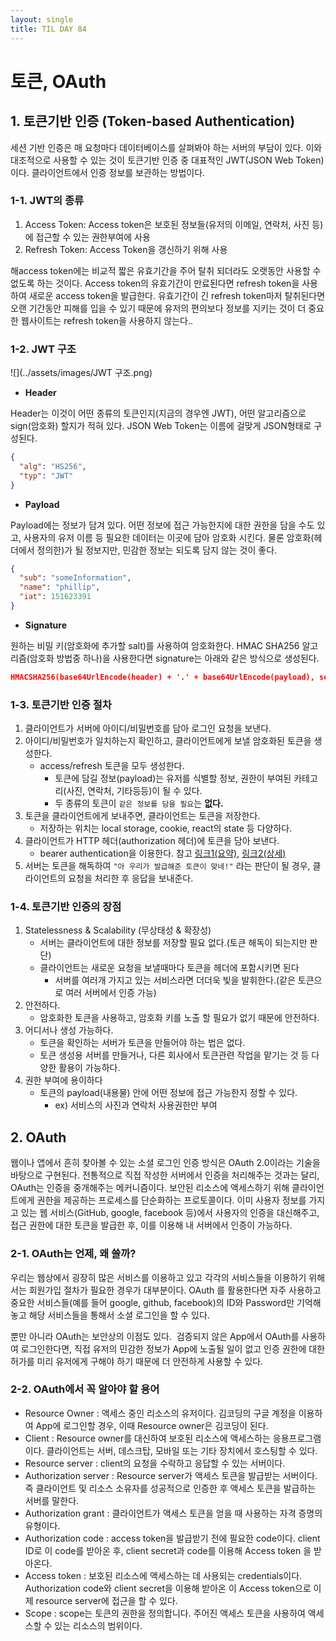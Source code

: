 ```yaml
---
layout: single
title: TIL DAY 84
---
```

# 토큰, OAuth

## 1. 토큰기반 인증 (Token-based Authentication)

세션 기반 인증은 매 요청마다 데이터베이스를 살펴봐야 하는 서버의 부담이 있다. 이와 대조적으로 사용할 수 있는 것이 토큰기반 인증 중 대표적인 JWT(JSON Web Token)이다. 클라이언트에서 인증 정보를 보관하는 방법이다.  

### 1-1. **JWT의 종류**

1. Access Token: Access token은 보호된 정보들(유저의 이메일, 연락처, 사진 등)에 접근할 수 있는 권한부여에 사용
2. Refresh Token: Access Token을 갱신하기 위해 사용

해access token에는 비교적 짧은 유효기간을 주어 탈취 되더라도 오랫동안 사용할 수 없도록 하는 것이다. Access token의 유효기간이 만료된다면 refresh token을 사용하여 새로운 access token을 발급한다. 유효기간이 긴 refresh token마저 탈취된다면 오랜 기간동안 피해를 입을 수 있기 때문에 유저의 편의보다 정보를 지키는 것이 더 중요한 웹사이트는 refresh token을 사용하지 않는다..

### 1-2. JWT 구조

![](../assets/images/JWT 구조.png)

- **Header**

Header는 이것이 어떤 종류의 토큰인지(지금의 경우엔 JWT), 어떤 알고리즘으로 sign(암호화) 할지가 적혀 있다. JSON Web Token는 이름에 걸맞게 JSON형태로 구성된다.

```json
{
  "alg": "HS256",
  "typ": "JWT"
}
```

- **Payload**

Payload에는 정보가 담겨 있다. 어떤 정보에 접근 가능한지에 대한 권한을 담을 수도 있고, 사용자의 유저 이름 등 필요한 데이터는 이곳에 담아 암호화 시킨다. 물론 암호화(헤더에서 정의한)가 될 정보지만, 민감한 정보는 되도록 담지 않는 것이 좋다.

```json
{
  "sub": "someInformation",
  "name": "phillip",
  "iat": 151623391
}
```

- **Signature**

원하는 비밀 키(암호화에 추가할 salt)를 사용하여 암호화한다. HMAC SHA256 알고리즘(암호화 방법중 하나)을 사용한다면 signature는 아래와 같은 방식으로 생성된다.

```json
HMACSHA256(base64UrlEncode(header) + '.' + base64UrlEncode(payload), secret);
```

### 1-3. **토큰기반 인증 절차**

1. 클라이언트가 서버에 아이디/비밀번호를 담아 로그인 요청을 보낸다.
2. 아이디/비밀번호가 일치하는지 확인하고, 클라이언트에게 보낼 암호화된 토큰을 생성한다.
    - access/refresh 토큰을 모두 생성한다.
        - 토큰에 담길 정보(payload)는 유저를 식별할 정보, 권한이 부여된 카테고리(사진, 연락처, 기타등등)이 될 수 있다.
        - 두 종류의 토큰이 `같은 정보를 담을 필요`는 **없다.**
3. 토큰을 클라이언트에게 보내주면, 클라이언트는 토큰을 저장한다.
    - 저장하는 위치는 local storage, cookie, react의 state 등 다양하다.
4. 클라이언트가 HTTP 헤더(authorization 헤더)에 토큰을 담아 보낸다.
    - bearer authentication을 이용한다. 참고 [링크1(요약)](https://learning.postman.com/docs/sending-requests/authorization/#bearer-token), [링크2(상세)](https://tools.ietf.org/html/rfc6750)
5. 서버는 토큰을 해독하여 `"아 우리가 발급해준 토큰이 맞네!"` 라는 판단이 될 경우, 클라이언트의 요청을 처리한 후 응답을 보내준다.

### 1-4. **토큰기반 인증의 장점**

1. Statelessness & Scalability (무상태성 & 확장성)
    - 서버는 클라이언트에 대한 정보를 저장할 필요 없다.(토큰 해독이 되는지만 판단)
    - 클라이언트는 새로운 요청을 보낼때마다 토큰을 헤더에 포함시키면 된다
        - 서버를 여러개 가지고 있는 서비스라면 더더욱 빛을 발휘한다.(같은 토큰으로 여러 서버에서 인증 가능)
2. 안전하다.
    - 암호화한 토큰을 사용하고, 암호화 키를 노출 할 필요가 없기 때문에 안전하다.
3. 어디서나 생성 가능하다.
    - 토큰을 확인하는 서버가 토큰을 만들어야 하는 법은 없다.
    - 토큰 생성용 서버를 만들거나, 다른 회사에서 토큰관련 작업을 맡기는 것 등 다양한 활용이 가능하다.
4. 권한 부여에 용이하다
    - 토큰의 payload(내용물) 안에 어떤 정보에 접근 가능한지 정할 수 있다.
        - ex) 서비스의 사진과 연락처 사용권한만 부여
        

## 2. OAuth

웹이나 앱에서 흔히 찾아볼 수 있는 소셜 로그인 인증 방식은 OAuth 2.0이라는 기술을 바탕으로 구현된다. 전통적으로 직접 작성한 서버에서 인증을 처리해주는 것과는 달리, OAuth는 인증을 중개해주는 메커니즘이다. 보안된 리소스에 액세스하기 위해 클라이언트에게 권한을 제공하는 프로세스를 단순화하는 프로토콜이다. 이미 사용자 정보를 가지고 있는 웹 서비스(GitHub, google, facebook 등)에서 사용자의 인증을 대신해주고, 접근 권한에 대한 토큰을 발급한 후, 이를 이용해 내 서버에서 인증이 가능하다.

### 2-1. OAuth는 언제, 왜 쓸까?

우리는 웹상에서 굉장히 많은 서비스를 이용하고 있고 각각의 서비스들을 이용하기 위해서는 회원가입 절차가 필요한 경우가 대부분이다. OAuth 를 활용한다면 자주 사용하고 중요한 서비스들(예를 들어 google, github, facebook)의 ID와 Password만 기억해 놓고 해당 서비스들을 통해서 소셜 로그인을 할 수 있다.

뿐만 아니라 OAuth는 보안상의 이점도 있다.  검증되지 않은 App에서 OAuth를 사용하여 로그인한다면, 직접 유저의 민감한 정보가 App에 노출될 일이 없고 인증 권한에 대한 허가를 미리 유저에게 구해야 하기 때문에 더 안전하게 사용할 수 있다.

### 2-2. OAuth에서 꼭 알아야 할 용어

- Resource Owner : 액세스 중인 리소스의 유저이다. 김코딩의 구글 계정을 이용하여 App에 로그인할 경우, 이때 Resource owner은 김코딩이 된다.
- Client : Resource owner를 대신하여 보호된 리소스에 액세스하는 응용프로그램이다. 클라이언트는 서버, 데스크탑, 모바일 또는 기타 장치에서 호스팅할 수 있다.
- Resource server : client의 요청을 수락하고 응답할 수 있는 서버이다.
- Authorization server : Resource server가 액세스 토큰을 발급받는 서버이다. 즉 클라이언트 및 리소스 소유자를 성공적으로 인증한 후 액세스 토큰을 발급하는 서버를 말한다.
- Authorization grant : 클라이언트가 액세스 토큰을 얻을 때 사용하는 자격 증명의 유형이다.
- Authorization code : access token을 발급받기 전에 필요한 code이다. client ID로 이 code를 받아온 후, client secret과 code를 이용해 Access token 을 받아온다.
- Access token : 보호된 리소스에 액세스하는 데 사용되는 credentials이다. Authorization code와 client secret을 이용해 받아온 이 Access token으로 이제 resource server에 접근을 할 수 있다.
- Scope : scope는 토큰의 권한을 정의합니다. 주어진 액세스 토큰을 사용하여 액세스할 수 있는 리소스의 범위이다.
